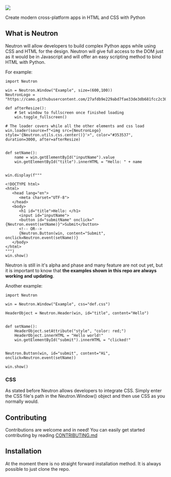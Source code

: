 ![](https://i.ibb.co/wC9LxYw/Neutron-nobg.png)

Create modern cross-platform apps in HTML and CSS with Python

## What is Neutron
Neutron will allow developers to build complex Python apps while using CSS and HTML for the design. Neutron will give full access to the DOM just as it would be in Javascript and will offer an easy scripting method to bind HTML with Python.

For example:
```
import Neutron

win = Neutron.Window("Example", size=(600,100))
NeutronLogo = "https://camo.githubusercontent.com/27afdb9e229abd7fae33de3db681fcc2c30f1e472881ca4c910ad655b38a3831/68747470733a2f2f692e6962622e636f2f7743394c7859772f4e657574726f6e2d6e6f62672e706e67"

def afterResize():
    # Set window to fullscreen once finished loading
    win.toggle_fullscreen()

# The loader covers while all the other elements and css load
win.loader(source=f"<img src={NeutronLogo} style='{Neutron.utils.css.center()}'>", color="#353537", duration=3000, after=afterResize)


def setName():
    name = win.getElementById("inputName").value
    win.getElementById("title").innerHTML = "Hello: " + name


win.display(f"""

<!DOCTYPE html>
<html>
   <head lang="en">
      <meta charset="UTF-8">
   </head>
   <body>
      <h1 id="title">Hello: </h1>
      <input id="inputName">
      <button id="submitName" onclick="{Neutron.event(setName)}">Submit</button>
      <!-- OR-->
      {Neutron.Button(win, content="Submit", onclick=Neutron.event(setName))}
   </body>
</html>
""")
win.show()
```
Neutron is still in it's alpha and phase and many feature are not out yet, but it is important to know that **the examples shown in this repo are always working and updating**.

Another example:
```
import Neutron

win = Neutron.Window("Example", css="def.css")

HeaderObject = Neutron.Header(win, id="title", content="Hello")


def setName():
    HeaderObject.setAttribute("style", "color: red;")
    HeaderObject.innerHTML = "Hello world!"
    win.getElementById("submit").innerHTML = "clicked!"


Neutron.Button(win, id="submit", content="Hi", onclick=Neutron.event(setName))

win.show()
```

### CSS
As stated before Neutron allows developers to integrate CSS. Simply enter the CSS file's path in the Neutron.Window() object and then use CSS as you normally would.

## Contributing
Contributions are welcome and in need! You can easily get started contributing by reading [CONTRIBUTING.md](https://github.com/IanTerzo/Neutron/blob/main/CONTRIBUTING.md)

## Installation
At the moment there is no straight forward installation method. It is always possible to just clone the repo.
